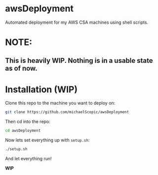 # awsDeployment
Automated deployment for my AWS CSA machines using shell scripts.

# NOTE:
## This is **heavily** WIP. Nothing is in a usable state as of now.

# Installation (WIP)
Clone this repo to the machine you want to deploy on:
```sh
git clone https://github.com/michaelScopic/awsDeployment
```

Then cd into the repo:
```sh
cd awsDeployment
```

Now lets set everything up with `setup.sh`:
```sh
./setup.sh
```
And let everything run!

**WIP**

